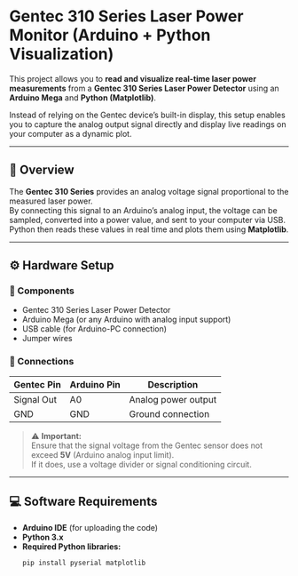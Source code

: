 # Gentec 310 Series Laser Power Monitor (Arduino + Python Visualization)

This project allows you to **read and visualize real-time laser power measurements** from a **Gentec 310 Series Laser Power Detector** using an **Arduino Mega** and **Python (Matplotlib)**.

Instead of relying on the Gentec device’s built-in display, this setup enables you to capture the analog output signal directly and display live readings on your computer as a dynamic plot.

---

## 🧠 Overview

The **Gentec 310 Series** provides an analog voltage signal proportional to the measured laser power.  
By connecting this signal to an Arduino’s analog input, the voltage can be sampled, converted into a power value, and sent to your computer via USB.  
Python then reads these values in real time and plots them using **Matplotlib**.

---

## ⚙️ Hardware Setup

### 🧩 Components
- Gentec 310 Series Laser Power Detector  
- Arduino Mega (or any Arduino with analog input support)  
- USB cable (for Arduino-PC connection)  
- Jumper wires

### 🔌 Connections

| Gentec Pin | Arduino Pin | Description              |
|-------------|--------------|--------------------------|
| Signal Out  | A0           | Analog power output      |
| GND         | GND          | Ground connection        |

> ⚠️ **Important:**  
> Ensure that the signal voltage from the Gentec sensor does not exceed **5V** (Arduino analog input limit).  
> If it does, use a voltage divider or signal conditioning circuit.

---

## 💻 Software Requirements

- **Arduino IDE** (for uploading the code)
- **Python 3.x**
- **Required Python libraries:**
  ```bash
  pip install pyserial matplotlib
